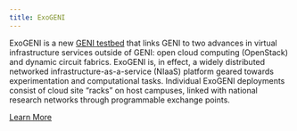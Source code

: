 ```yaml
---
title: ExoGENI
---
```


ExoGENI is a new [GENI testbed]((http://www.geni.net)) that links GENI to two advances in virtual infrastructure services outside of GENI: open cloud computing (OpenStack) and dynamic circuit fabrics. ExoGENI is, in effect, a widely distributed networked infrastructure-as-a-service (NIaaS) platform geared towards experimentation and computational tasks. Individual ExoGENI deployments consist of cloud site “racks” on host campuses, linked with national research networks through programmable exchange points.

[Learn More](http://www.exogeni.net?classes=xdci-button)